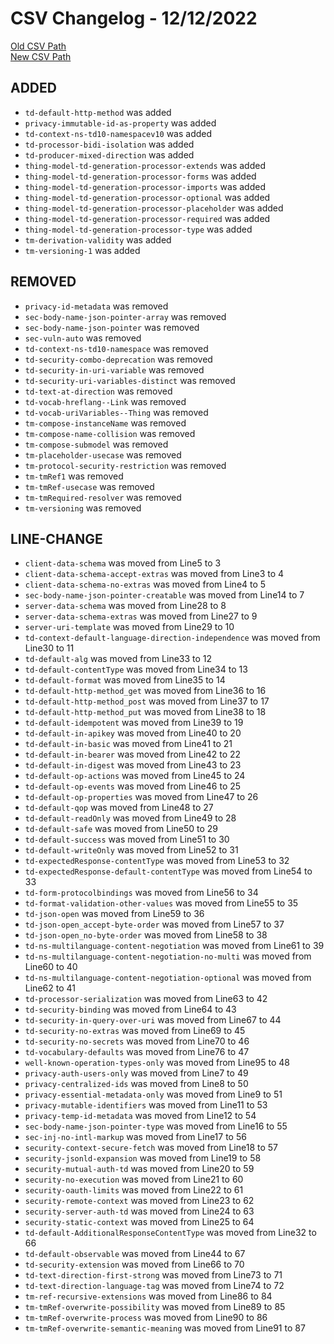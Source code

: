 
# CSV Changelog - 12/12/2022

[Old CSV Path](../../../../data/input_2022/TD/intel-wot-ha/intel-wot-ha.csv)  
[New CSV Path](../../../../../thingweb-playground/packages/assertions/assertions-csv/manual.csv)


## ADDED

- `td-default-http-method` was added
- `privacy-immutable-id-as-property` was added
- `td-context-ns-td10-namespacev10` was added
- `td-processor-bidi-isolation` was added
- `td-producer-mixed-direction` was added
- `thing-model-td-generation-processor-extends` was added
- `thing-model-td-generation-processor-forms` was added
- `thing-model-td-generation-processor-imports` was added
- `thing-model-td-generation-processor-optional` was added
- `thing-model-td-generation-processor-placeholder` was added
- `thing-model-td-generation-processor-required` was added
- `thing-model-td-generation-processor-type` was added
- `tm-derivation-validity` was added
- `tm-versioning-1` was added


## REMOVED

- `privacy-id-metadata` was removed
- `sec-body-name-json-pointer-array` was removed
- `sec-body-name-json-pointer` was removed
- `sec-vuln-auto` was removed
- `td-context-ns-td10-namespace` was removed
- `td-security-combo-deprecation` was removed
- `td-security-in-uri-variable` was removed
- `td-security-uri-variables-distinct` was removed
- `td-text-at-direction` was removed
- `td-vocab-hreflang--Link` was removed
- `td-vocab-uriVariables--Thing` was removed
- `tm-compose-instanceName` was removed
- `tm-compose-name-collision` was removed
- `tm-compose-submodel` was removed
- `tm-placeholder-usecase` was removed
- `tm-protocol-security-restriction` was removed
- `tm-tmRef1` was removed
- `tm-tmRef-usecase` was removed
- `tm-tmRequired-resolver` was removed
- `tm-versioning` was removed


## LINE-CHANGE

- `client-data-schema` was moved from Line5 to 3
- `client-data-schema-accept-extras` was moved from Line3 to 4
- `client-data-schema-no-extras` was moved from Line4 to 5
- `sec-body-name-json-pointer-creatable` was moved from Line14 to 7
- `server-data-schema` was moved from Line28 to 8
- `server-data-schema-extras` was moved from Line27 to 9
- `server-uri-template` was moved from Line29 to 10
- `td-context-default-language-direction-independence` was moved from Line30 to 11
- `td-default-alg` was moved from Line33 to 12
- `td-default-contentType` was moved from Line34 to 13
- `td-default-format` was moved from Line35 to 14
- `td-default-http-method_get` was moved from Line36 to 16
- `td-default-http-method_post` was moved from Line37 to 17
- `td-default-http-method_put` was moved from Line38 to 18
- `td-default-idempotent` was moved from Line39 to 19
- `td-default-in-apikey` was moved from Line40 to 20
- `td-default-in-basic` was moved from Line41 to 21
- `td-default-in-bearer` was moved from Line42 to 22
- `td-default-in-digest` was moved from Line43 to 23
- `td-default-op-actions` was moved from Line45 to 24
- `td-default-op-events` was moved from Line46 to 25
- `td-default-op-properties` was moved from Line47 to 26
- `td-default-qop` was moved from Line48 to 27
- `td-default-readOnly` was moved from Line49 to 28
- `td-default-safe` was moved from Line50 to 29
- `td-default-success` was moved from Line51 to 30
- `td-default-writeOnly` was moved from Line52 to 31
- `td-expectedResponse-contentType` was moved from Line53 to 32
- `td-expectedResponse-default-contentType` was moved from Line54 to 33
- `td-form-protocolbindings` was moved from Line56 to 34
- `td-format-validation-other-values` was moved from Line55 to 35
- `td-json-open` was moved from Line59 to 36
- `td-json-open_accept-byte-order` was moved from Line57 to 37
- `td-json-open_no-byte-order` was moved from Line58 to 38
- `td-ns-multilanguage-content-negotiation` was moved from Line61 to 39
- `td-ns-multilanguage-content-negotiation-no-multi` was moved from Line60 to 40
- `td-ns-multilanguage-content-negotiation-optional` was moved from Line62 to 41
- `td-processor-serialization` was moved from Line63 to 42
- `td-security-binding` was moved from Line64 to 43
- `td-security-in-query-over-uri` was moved from Line67 to 44
- `td-security-no-extras` was moved from Line69 to 45
- `td-security-no-secrets` was moved from Line70 to 46
- `td-vocabulary-defaults` was moved from Line76 to 47
- `well-known-operation-types-only` was moved from Line95 to 48
- `privacy-auth-users-only` was moved from Line7 to 49
- `privacy-centralized-ids` was moved from Line8 to 50
- `privacy-essential-metadata-only` was moved from Line9 to 51
- `privacy-mutable-identifiers` was moved from Line11 to 53
- `privacy-temp-id-metadata` was moved from Line12 to 54
- `sec-body-name-json-pointer-type` was moved from Line16 to 55
- `sec-inj-no-intl-markup` was moved from Line17 to 56
- `security-context-secure-fetch` was moved from Line18 to 57
- `security-jsonld-expansion` was moved from Line19 to 58
- `security-mutual-auth-td` was moved from Line20 to 59
- `security-no-execution` was moved from Line21 to 60
- `security-oauth-limits` was moved from Line22 to 61
- `security-remote-context` was moved from Line23 to 62
- `security-server-auth-td` was moved from Line24 to 63
- `security-static-context` was moved from Line25 to 64
- `td-default-AdditionalResponseContentType` was moved from Line32 to 66
- `td-default-observable` was moved from Line44 to 67
- `td-security-extension` was moved from Line66 to 70
- `td-text-direction-first-strong` was moved from Line73 to 71
- `td-text-direction-language-tag` was moved from Line74 to 72
- `tm-ref-recursive-extensions` was moved from Line86 to 84
- `tm-tmRef-overwrite-possibility` was moved from Line89 to 85
- `tm-tmRef-overwrite-process` was moved from Line90 to 86
- `tm-tmRef-overwrite-semantic-meaning` was moved from Line91 to 87

